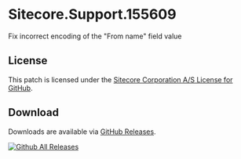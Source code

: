 # Sitecore.Support.155609
Fix incorrect encoding of the &quot;From name&quot; field value

## License  
This patch is licensed under the [Sitecore Corporation A/S License for GitHub](https://github.com/sitecoresupport/Sitecore.Support.155609/blob/master/LICENSE).  

## Download  
Downloads are available via [GitHub Releases](https://github.com/sitecoresupport/Sitecore.Support.155609/releases).  

[![Github All Releases](https://img.shields.io/github/downloads/SitecoreSupport/Sitecore.Support.155609/total.svg)](https://github.com/SitecoreSupport/Sitecore.Support.155609/releases)
